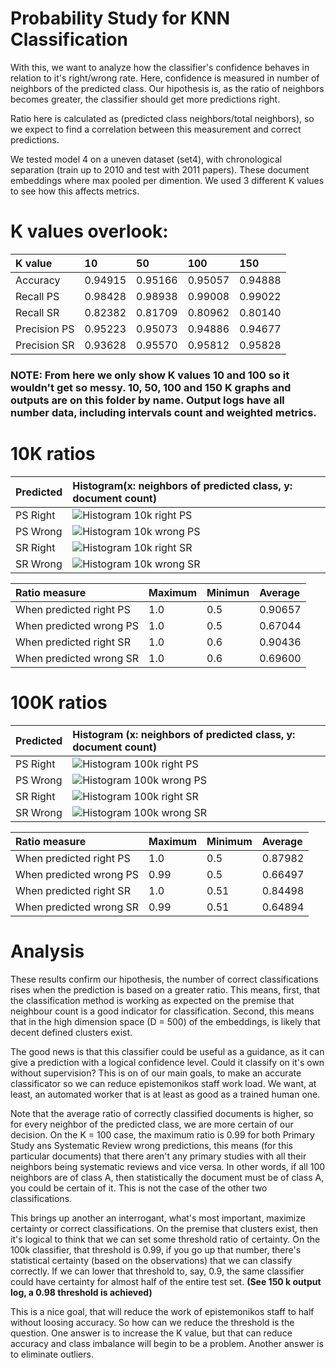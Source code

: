 # Probability Study for KNN Classification

With this, we want to analyze how the classifier's confidence behaves in relation to it's right/wrong rate. Here, confidence is measured in number of neighbors of the predicted class. Our hipothesis is, as the ratio of neighbors becomes greater, the classifier should get more predictions right. 

Ratio here is calculated as (predicted class neighbors/total neighbors), so we expect to find a correlation between this measurement and correct predictions.

We tested model 4 on a uneven dataset (set4), with chronological separation (train up to 2010 and test with 2011 papers). These document embeddings where max pooled per dimention. We used 3 different K values to see how this affects metrics. 

# K values overlook:

| K value | 10 | 50 | 100 | 150 |
|:----|:----|:----|:----|:----|
|Accuracy    |0.94915|0.95166|0.95057|0.94888|
|Recall PS   |0.98428|0.98938|0.99008|0.99022|
|Recall SR   |0.82382|0.81709|0.80962|0.80140|
|Precision PS|0.95223|0.95073|0.94886|0.94677|
|Precision SR|0.93628|0.95570|0.95812|0.95828|


### NOTE: From here we only show K values 10 and 100 so it wouldn't get so messy. 10, 50, 100 and 150 K graphs and outputs are on this folder by name. Output logs have all number data, including intervals count and weighted metrics.


# 10K ratios

|Predicted|Histogram(x: neighbors of predicted class, y: document count)|
|:--------|:--------|
|PS Right|![Histogram 10k right PS](https://github.com/DiegoAndai/Deep-learning-framework-research/blob/master/Epistemonikos/ModelsEvaluation/PaperClassification/KNNClassification/Probability_study/primary-study_histo_right_10k.png)|
|PS Wrong|![Histogram 10k wrong PS](https://github.com/DiegoAndai/Deep-learning-framework-research/blob/master/Epistemonikos/ModelsEvaluation/PaperClassification/KNNClassification/Probability_study/primary-study_histo_wrong_10k.png)|
|SR Right|![Histogram 10k right SR](https://github.com/DiegoAndai/Deep-learning-framework-research/blob/master/Epistemonikos/ModelsEvaluation/PaperClassification/KNNClassification/Probability_study/systematic-review_histo_right_10k.png)|
|SR Wrong|![Histogram 10k wrong SR](https://github.com/DiegoAndai/Deep-learning-framework-research/blob/master/Epistemonikos/ModelsEvaluation/PaperClassification/KNNClassification/Probability_study/systematic-review_histo_wrong_10k.png)|

|Ratio measure|Maximum|Minimun|Average|
|:------------------|:------|:------|:------|
|When predicted right PS|1.0|0.5|0.90657|
|When predicted wrong PS|1.0|0.5|0.67044|
|When predicted right SR|1.0|0.6|0.90436|
|When predicted wrong SR|1.0|0.6|0.69600|


# 100K ratios

|Predicted|Histogram (x: neighbors of predicted class, y: document count)|
|:--------|:--------|
|PS Right|![Histogram 100k right PS](https://github.com/DiegoAndai/Deep-learning-framework-research/blob/master/Epistemonikos/ModelsEvaluation/PaperClassification/KNNClassification/Probability_study/primary-study_histo_right_100k.png)|
|PS Wrong|![Histogram 100k wrong PS](https://github.com/DiegoAndai/Deep-learning-framework-research/blob/master/Epistemonikos/ModelsEvaluation/PaperClassification/KNNClassification/Probability_study/primary-study_histo_wrong_100k.png)|
|SR Right|![Histogram 100k right SR](https://github.com/DiegoAndai/Deep-learning-framework-research/blob/master/Epistemonikos/ModelsEvaluation/PaperClassification/KNNClassification/Probability_study/systematic-review_histo_right_100k.png)|
|SR Wrong|![Histogram 100k wrong SR](https://github.com/DiegoAndai/Deep-learning-framework-research/blob/master/Epistemonikos/ModelsEvaluation/PaperClassification/KNNClassification/Probability_study/systematic-review_histo_wrong_100k.png)|


|Ratio measure|Maximum|Minimum|Average|
|:------------------|:------|:------|:------|
|When predicted right PS|1.0|0.5|0.87982|
|When predicted wrong PS|0.99|0.5|0.66497|
|When predicted right SR|1.0|0.51|0.84498|
|When predicted wrong SR|0.99|0.51|0.64894|



# Analysis

These results confirm our hipothesis, the number of correct classifications rises when the prediction is based on a greater ratio. This means, first, that the classification method is working as expected on the premise that neighbour count is a good indicator for classification. Second, this means that in the high dimension space (D = 500) of the embeddings, is likely that decent defined clusters exist.

The good news is that this classifier could be useful as a guidance, as it can give a prediction with a logical confidence level. Could it classify on it's own without supervision? This is on of our main goals, to make an accurate classificator so we can reduce epistemonikos staff work load. We want, at least, an automated worker that is at least as good as a trained human one.

Note that the average ratio of correctly classified documents is higher, so for every neighbor of the predicted class, we are more certain of our decision. On the K = 100 case, the maximum ratio is 0.99 for both Primary Study ans Systematic Review wrong predictions, this means (for this particular documents) that there aren't any primary studies with all their neighbors being systematic reviews and vice versa. In other words, if all 100 neighbors are of class A, then statistically the document must be of class A, you could be certain of it. This is not the case of the other two classifications. 

This brings up another an interrogant, what's most important, maximize certainty or correct classifications. On the premise that clusters exist, then it's logical to think that we can set some threshold ratio of certainty. On the 100k classifier, that threshold is 0.99, if you go up that number, there's statistical certainty (based on the observations) that we can classify correctly. If we can lower that threshold to, say, 0.9, the same classifier could have certainty for almost half of the entire test set. **(See 150 k output log, a 0.98 threshold is achieved)**

This is a nice goal, that will reduce the work of epistemonikos staff to half without loosing accuracy. So how can we reduce the threshold is the question. One answer is to increase the K value, but that can reduce accuracy and class imbalance will begin to be a problem. Another answer is to eliminate outliers.



